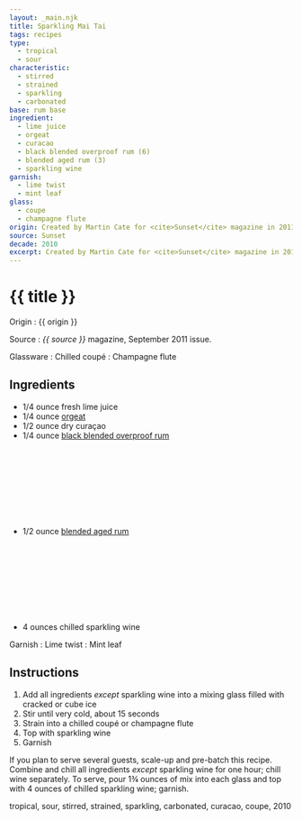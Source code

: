 ```yaml
---
layout: _main.njk
title: Sparkling Mai Tai
tags: recipes
type:
  - tropical
  - sour
characteristic:
  - stirred
  - strained
  - sparkling
  - carbonated
base: rum base
ingredient:
  - lime juice
  - orgeat
  - curacao
  - black blended overproof rum (6)
  - blended aged rum (3)
  - sparkling wine
garnish:
  - lime twist
  - mint leaf
glass:
  - coupe
  - champagne flute
origin: Created by Martin Cate for <cite>Sunset</cite> magazine in 2011.
source: Sunset
decade: 2010
excerpt: Created by Martin Cate for <cite>Sunset</cite> magazine in 2011.
---
```


<!-- markdownlint-disable MD025 -->
# {{ title }}
<!-- markdownlint-enable MD025 -->

Origin
  : {{ origin }}

Source
  : <span data-pagefind-filter="Source"><cite>{{ source }}</cite> magazine</span>, September 2011 issue.

Glassware
  : Chilled coupé
  : <span data-pagefind-filter="Glassware">Champagne flute</span>

## Ingredients

* 1/4 ounce fresh lime juice
* 1/4 ounce [orgeat](/mixes/orgeat/)
* 1/2 ounce dry curaçao
* 1/4 ounce [black blended overproof rum](/rums/12-rum-black-blended-overproof/)<icon-l space="1em" class="bigger" label="(6)"><span class="with-icon"><svg class="icon"><use href="/assets/images/icons/circle-6.svg#circle-6"></use></svg></span></icon-l>
* 1/2 ounce [blended aged rum](/rums/05-rum-blended-aged/)<icon-l space="1em" class="bigger" label="(3)"><span class="with-icon"><svg class="icon"><use href="/assets/images/icons/circle-3.svg#circle-3"></use></svg></span></icon-l>
* 4 ounces chilled sparkling wine

Garnish
  : <span data-pagefind-filter="Garnish">Lime twist</span>
  : <span data-pagefind-filter="Garnish">Mint leaf</span>

## Instructions

1. Add all ingredients *except* sparkling wine into a mixing glass filled with cracked or cube ice
2. Stir until very cold, about 15 seconds
3. Strain into a chilled coupé or champagne flute
4. Top with sparkling wine
5. Garnish

<tiki-callout type="tip">

  If you plan to serve several guests, scale-up and pre-batch this recipe. Combine and chill all ingredients *except* sparkling wine for one hour; chill wine separately. To serve, pour 1&frac34; ounces of mix into each glass and top with 4 ounces of chilled sparkling wine; garnish.

</tiki-callout>

<div
  class="sr-only"
  data-cat[0]="Drink"
  data-type[0]="Tropical"
  data-type[1]="Sour"
  data-char[0]="Stirred"
  data-char[1]="Strained"
  data-char[2]="Sparkling"
  data-char[3]="Carbonated"
  data-base[0]="Rum/Cane spirits"
  data-ingredient[0]="Lime juice"
  data-ingredient[1]="Orgeat"
  data-ingredient[2]="Curaçao"
  data-ingredient[3]="Curaçao, dry"
  data-ingredient[4]="Black blended overproof rum [6]"
  data-ingredient[5]="Blended aged rum [3]"
  data-ingredient[6]="Sparkling wine"
  data-origin[0]="Martin Cate"
  data-glass[0]="Coupé"
  data-decade[0]="2010"
  data-pagefind-filter="
    Category[data-cat[0]],
    Type[data-type[0]],
    Type[data-type[1]],
    Characteristic[data-char[0]],
    Characteristic[data-char[1]],
    Characteristic[data-char[2]],
    Characteristic[data-char[3]],
    Base[data-base[0]],
    Ingredient[data-ingredient[0]],
    Ingredient[data-ingredient[1]],
    Ingredient[data-ingredient[2]],
    Ingredient[data-ingredient[3]],
    Ingredient[data-ingredient[4]],
    Ingredient[data-ingredient[5]],
    Ingredient[data-ingredient[6]],
    Origin[data-origin[0]],
    Glassware[data-glass[0]],
    Decade[data-decade[0]]
  "
>
</div>

<div class="keywords" aria-hidden>tropical, sour, stirred, strained, sparkling, carbonated, curacao, coupe, 2010</div>

